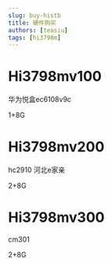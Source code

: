 ```yaml
---
slug: buy-histb
title: 硬件购买
authors: [teasiu]
tags: [hi3798m]
---
```


# Hi3798mv100

华为悦盒ec6108v9c

1+8G

# Hi3798mv200

hc2910 河北e家亲

2+8G

# Hi3798mv300

cm301

2+8G